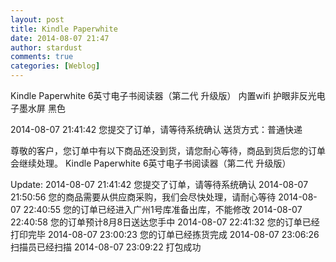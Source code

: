 ```yaml
---
layout: post
title: Kindle Paperwhite
date: 2014-08-07 21:47
author: stardust
comments: true
categories: [Weblog]
---
```

Kindle Paperwhite 6英寸电子书阅读器（第二代 升级版） 内置wifi 护眼非反光电子墨水屏 黑色

2014-08-07 21:41:42 您提交了订单，请等待系统确认
送货方式：普通快递

尊敬的客户，您订单中有以下商品还没到货，请您耐心等待，商品到货后您的订单会继续处理。
Kindle Paperwhite 6英寸电子书阅读器（第二代 升级版）

Update:
2014-08-07 21:41:42	您提交了订单，请等待系统确认
2014-08-07 21:50:56	您的商品需要从供应商采购，我们会尽快处理，请耐心等待
2014-08-07 22:40:55	您的订单已经进入广州1号库准备出库，不能修改
2014-08-07 22:40:58	您的订单预计8月8日送达您手中
2014-08-07 22:41:32	您的订单已经打印完毕
2014-08-07 23:00:23	您的订单已经拣货完成
2014-08-07 23:06:26	扫描员已经扫描
2014-08-07 23:09:22	打包成功
